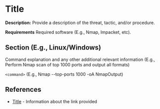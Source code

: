 # Title

**Description:** Provide a description of the threat, tactic, and/or procedure.

**Requirements** Required software (E.g., Nmap, Impacket, etc). 

## Section (E.g., Linux/Windows)

Command explanation and any other additional relevant information (E.g., Perform Nmap scan of top 1000 ports and output all formats)

```<command>``` (E.g., Nmap --top-ports 1000 <IP> -oA NmapOutput)

## References
* [Title](LINK) - Information about the link provided

